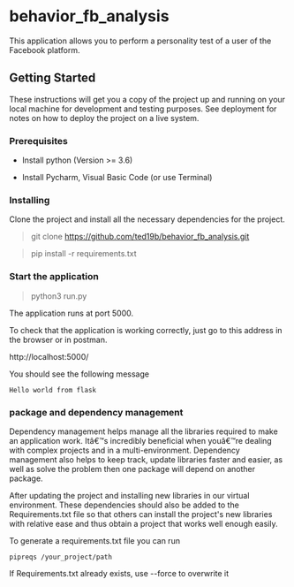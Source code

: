 # behavior_fb_analysis
This application allows you to perform a personality test of a user of the Facebook platform.

## Getting Started

These instructions will get you a copy of the project up and running on your local machine for development and testing purposes. 
See deployment for notes on how to deploy the project on a live system.

### Prerequisites

* Install python (Version >= 3.6)

* Install Pycharm, Visual Basic Code (or use Terminal)

### Installing

Clone the project and install all the necessary dependencies for the project.

> git clone https://github.com/ted19b/behavior_fb_analysis.git

> pip install -r requirements.txt

### Start the application

> python3 run.py

The application runs at port 5000. 

To check that the application is working correctly, just go to this address in the browser or in postman.

http://localhost:5000/

You should see the following message 

    Hello world from flask
   
### package and dependency management

Dependency management helps manage all the libraries required to make an application work. 
Itâ€™s incredibly beneficial when youâ€™re dealing with complex projects and in a multi-environment. 
Dependency management also helps to keep track, update libraries faster and easier, 
as well as solve the problem then one package will depend on another package.

After updating the project and installing new libraries in our virtual environment. 
These dependencies should also be added to the Requirements.txt file so that others 
can install the project's new libraries with relative ease and thus obtain a project that works 
well enough easily.

To generate a requirements.txt file you can run 

    pipreqs /your_project/path 
    
If Requirements.txt already exists, use --force to overwrite it 
